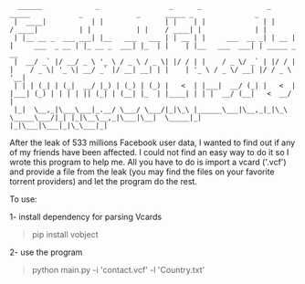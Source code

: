 
>

      ______             _                 _      _                _       _____            _             _      _____ _               _             
     |  ____|           | |               | |    | |              | |     / ____|          | |           | |    / ____| |             | |            
     | |__ __ _  ___ ___| |__   ___   ___ | | __ | |     ___  __ _| | __ | |     ___  _ __ | |_ __ _  ___| |_  | |    | |__   ___  ___| | _____ _ __ 
     |  __/ _` |/ __/ _ \ '_ \ / _ \ / _ \| |/ / | |    / _ \/ _` | |/ / | |    / _ \| '_ \| __/ _` |/ __| __| | |    | '_ \ / _ \/ __| |/ / _ \ '__|
     | | | (_| | (_|  __/ |_) | (_) | (_) |   <  | |___|  __/ (_| |   <  | |___| (_) | | | | || (_| | (__| |_  | |____| | | |  __/ (__|   <  __/ |   
     |_|  \__,_|\___\___|_.__/ \___/ \___/|_|\_\ |______\___|\__,_|_|\_\  \_____\___/|_| |_|\__\__,_|\___|\__|  \_____|_| |_|\___|\___|_|\_\___|_|   
                                                                                                                                                 
                                                                                                                                                 
After the leak of 533 millions Facebook user data, I wanted to find out if any of my friends have been affected. I could not find an easy way to do it so I wrote this program to help me. All you have to do is import a vcard ('.vcf') and provide a file from the leak (you may find the files on your favorite torrent providers) and let the program do the rest.

To use:

1- install dependency for parsing Vcards
> pip install vobject

2- use the program
> python main.py -i 'contact.vcf' -l 'Country.txt'
